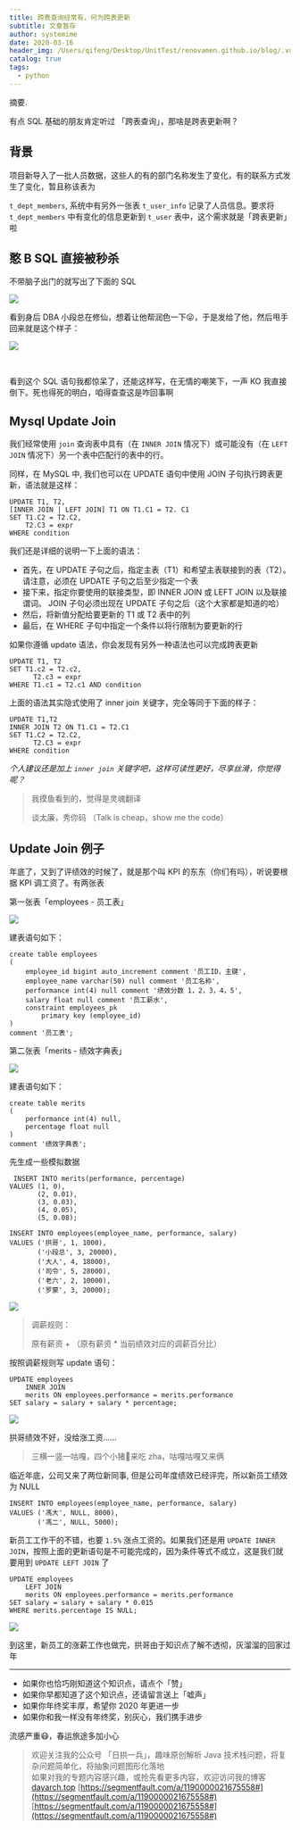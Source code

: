 ```yaml
---
title: 跨表查询经常有，何为跨表更新
subtitle: 文章暂存
author: systemime
date: 2020-03-16
header_img: /Users/qifeng/Desktop/UnitTest/renovamen.github.io/blog/.vuepress/public/img/in-post/header/7.jpg
catalog: true
tags:
  - python
---
```

摘要.

<!-- more -->
有点 SQL 基础的朋友肯定听过 「跨表查询」，那啥是跨表更新啊？

## 背景

项目新导入了一批人员数据，这些人的有的部门名称发生了变化，有的联系方式发生了变化，暂且称该表为

`t_dept_members`, 系统中有另外一张表 `t_user_info` 记录了人员信息。要求将 `t_dept_members` 中有变化的信息更新到 `t_user` 表中，这个需求就是「跨表更新」啦

## 憨 B SQL 直接被秒杀

不带脑子出门的就写出了下面的 SQL

![](https://image-static.segmentfault.com/215/783/2157832158-5e376df158c3c_articlex)

看到身后 DBA 小段总在修仙，想着让他帮润色一下😜，于是发给了他，然后甩手回来就是这个样子：

![](https://image-static.segmentfault.com/353/299/3532997857-5e376df214033_articlex)

​

看到这个 SQL 语句我都惊呆了，还能这样写，在无情的嘲笑下，一声 KO 我直接倒下。死也得死的明白，咱得查查这是咋回事啊

## Mysql Update Join

我们经常使用 `join` 查询表中具有（在 `INNER JOIN` 情况下）或可能没有（在 `LEFT JOIN` 情况下）另一个表中匹配行的表中的行。

同样，在 MySQL 中, 我们也可以在 UPDATE 语句中使用 JOIN 子句执行跨表更新，语法就是这样：

    UPDATE T1, T2,
    [INNER JOIN | LEFT JOIN] T1 ON T1.C1 = T2. C1
    SET T1.C2 = T2.C2,
        T2.C3 = expr
    WHERE condition

我们还是详细的说明一下上面的语法：

-   首先，在 UPDATE 子句之后，指定主表（T1）和希望主表联接到的表（T2）。请注意，必须在 UPDATE 子句之后至少指定一个表
-   接下来，指定你要使用的联接类型，即 INNER JOIN 或 LEFT JOIN 以及联接谓词。 JOIN 子句必须出现在 UPDATE 子句之后（这个大家都是知道的哈）
-   然后，将新值分配给要更新的 T1 或 T2 表中的列
-   最后，在 WHERE 子句中指定一个条件以将行限制为要更新的行

如果你遵循 update 语法，你会发现有另外一种语法也可以完成跨表更新

    UPDATE T1, T2
    SET T1.c2 = T2.c2,
          T2.c3 = expr
    WHERE T1.c1 = T2.c1 AND condition

上面的语法其实隐式使用了 inner join 关键字，完全等同于下面的样子：

    UPDATE T1,T2
    INNER JOIN T2 ON T1.C1 = T2.C1
    SET T1.C2 = T2.C2,
          T2.C3 = expr
    WHERE condition

_个人建议还是加上 `inner join` 关键字吧，这样可读性更好，尽享丝滑，你觉得呢？_

> 我摸鱼看到的，觉得是灵魂翻译
>
> 谈太廉，秀你码 （Talk is cheap，show me the code）

## Update Join 例子

年底了，又到了评绩效的时候了，就是那个叫 KPI 的东东（你们有吗），听说要根据 KPI 调工资了。有两张表

第一张表「employees - 员工表」

![](https://image-static.segmentfault.com/222/180/2221800456-5e376df2c755d_articlex)

建表语句如下：

    create table employees
    (
        employee_id bigint auto_increment comment '员工ID，主键',
        employee_name varchar(50) null comment '员工名称',
        performance int(4) null comment '绩效分数 1，2，3，4，5',
        salary float null comment '员工薪水',
        constraint employees_pk
            primary key (employee_id)
    )
    comment '员工表';

第二张表「merits - 绩效字典表」

![](https://image-static.segmentfault.com/310/049/310049140-5e376df3701f7_articlex)

建表语句如下：

    create table merits
    (
        performance int(4) null,
        percentage float null
    )
    comment '绩效字典表';

先生成一些模拟数据

     INSERT INTO merits(performance, percentage)
    VALUES (1, 0),
           (2, 0.01),
           (3, 0.03),
           (4, 0.05),
           (5, 0.08);

    INSERT INTO employees(employee_name, performance, salary)
    VALUES ('拱哥', 1, 1000),
           ('小段总', 3, 20000),
           ('大人', 4, 18000),
           ('司令', 5, 28000),
           ('老六', 2, 10000),
           ('罗蒙', 3, 20000);

![](https://image-static.segmentfault.com/808/226/808226297-5e376df4424d6_articlex)

> 调薪规则：
>
> 原有薪资 + （原有薪资 \* 当前绩效对应的调薪百分比）

按照调薪规则写 update 语句：

    UPDATE employees
        INNER JOIN
        merits ON employees.performance = merits.performance
    SET salary = salary + salary * percentage;

![](https://image-static.segmentfault.com/337/533/3375330888-5e376df4e1bea_articlex)

拱哥绩效不好，没给涨工资......

> 三横一竖一咕嘎，四个小猪🐷来吃 zha，咕嘎咕嘎又来俩

临近年底，公司又来了两位新同事, 但是公司年度绩效已经评完，所以新员工绩效为 NULL

    INSERT INTO employees(employee_name, performance, salary)
    VALUES ('馮大', NULL, 8000),
           ('馮二', NULL, 5000);

新员工工作干的不错，也要 `1.5%` 涨点工资的。如果我们还是用 `UPDATE INNER JOIN`，按照上面的更新语句是不可能完成的，因为条件等式不成立，这是我们就要用到 `UPDATE LEFT JOIN` 了

    UPDATE employees
        LEFT JOIN
        merits ON employees.performance = merits.performance
    SET salary = salary + salary * 0.015
    WHERE merits.percentage IS NULL;

![](https://image-static.segmentfault.com/654/014/65401401-5e376df59e1ee_articlex)

到这里，新员工的涨薪工作也做完，拱哥由于知识点了解不透彻，灰溜溜的回家过年

* * *

-   如果你也恰巧刚知道这个知识点，请点个「赞」
-   如果你早都知道了这个知识点，还请留言送上「嘘声」
-   如果你年终奖丰厚，希望你 2020 年更进一步
-   如果你和我一样没有年终奖，别灰心，我们携手进步

流感严重😷，春运旅途多加小心

> 欢迎关注我的公众号 「日拱一兵」，趣味原创解析 Java 技术栈问题，将复杂问题简单化，将抽象问题图形化落地  
> 如果对我的专题内容感兴趣，或抢先看更多内容，欢迎访问我的博客 [dayarch.top](https://dayarch.top/) 
>  [https://segmentfault.com/a/1190000021675558#](https://segmentfault.com/a/1190000021675558#) 
>  [https://segmentfault.com/a/1190000021675558#](https://segmentfault.com/a/1190000021675558#)
